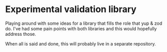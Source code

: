 # Experimental validation library

Playing around with some ideas for a library that fills the role that yup & zod do.
I've had some pain points with both libraries and this would hopefully address those.

When all is said and done, this will probably live in a separate repository.